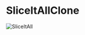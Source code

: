 # SliceItAllClone
![SliceItAll](https://github.com/DevJamoliddin/SliceItAllClone/assets/114978227/f473e98a-d74d-4577-a769-fe3441d9a437)
